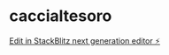 # caccialtesoro

[Edit in StackBlitz next generation editor ⚡️](https://stackblitz.com/~/github.com/Mattiapio-Cicinelli/caccialtesoro)